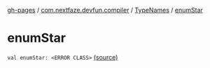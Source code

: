 [gh-pages](../../index.md) / [com.nextfaze.devfun.compiler](../index.md) / [TypeNames](index.md) / [enumStar](./enum-star.md)

# enumStar

`val enumStar: <ERROR CLASS>` [(source)](https://github.com/NextFaze/dev-fun/tree/master/devfun-compiler/src/main/java/com/nextfaze/devfun/compiler/TypeNames.kt#L14)